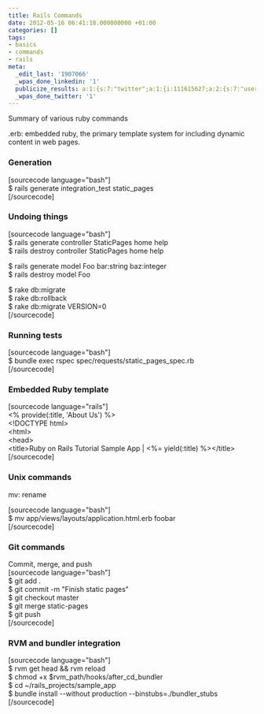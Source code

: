 ```yaml
---
title: Rails Commands
date: 2012-05-16 06:41:18.000000000 +01:00
categories: []
tags:
- basics
- commands
- rails
meta:
  _edit_last: '1907066'
  _wpas_done_linkedin: '1'
  publicize_results: a:1:{s:7:"twitter";a:1:{i:111615627;a:2:{s:7:"user_id";s:10:"andrewchaa";s:7:"post_id";s:18:"202649936037281793";}}}
  _wpas_done_twitter: '1'
---
```

<p>Summary of various ruby commands</p>
<p>.erb: embedded ruby, the primary template system for including dynamic content in web pages.</p>
<h3>Generation</h3>
<p>[sourcecode language="bash"]<br />
$ rails generate integration_test static_pages<br />
[/sourcecode]</p>
<h3>Undoing things</h3>
<p>[sourcecode language="bash"]<br />
$ rails generate controller StaticPages home help<br />
$ rails destroy  controller StaticPages home help</p>
<p>$ rails generate model Foo bar:string baz:integer<br />
$ rails destroy  model Foo</p>
<p>$ rake db:migrate<br />
$ rake db:rollback<br />
$ rake db:migrate VERSION=0<br />
[/sourcecode]</p>
<h3>Running tests</h3>
<p>[sourcecode language="bash"]<br />
$ bundle exec rspec spec/requests/static_pages_spec.rb<br />
[/sourcecode]</p>
<h3>Embedded Ruby template</h3>
<p>[sourcecode language="rails"]<br />
&lt;% provide(:title, 'About Us') %&gt;<br />
&lt;!DOCTYPE html&gt;<br />
&lt;html&gt;<br />
  &lt;head&gt;<br />
    &lt;title&gt;Ruby on Rails Tutorial Sample App | &lt;%= yield(:title) %&gt;&lt;/title&gt;<br />
[/sourcecode]</p>
<h3>Unix commands</h3>
<p>mv: rename</p>
<p>[sourcecode language="bash"]<br />
$ mv app/views/layouts/application.html.erb foobar<br />
[/sourcecode]</p>
<h3>Git commands</h3>
<p>Commit, merge, and push<br />
[sourcecode language="bash"]<br />
$ git add .<br />
$ git commit -m &quot;Finish static pages&quot;<br />
$ git checkout master<br />
$ git merge static-pages<br />
$ git push<br />
[/sourcecode]</p>
<h3>RVM and bundler integration</h3>
<p>[sourcecode language="bash"]<br />
$ rvm get head &amp;&amp; rvm reload<br />
$ chmod +x $rvm_path/hooks/after_cd_bundler<br />
$ cd ~/rails_projects/sample_app<br />
$ bundle install --without production --binstubs=./bundler_stubs<br />
[/sourcecode]</p>
